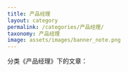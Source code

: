 ```yaml
---
title: 产品经理
layout: category
permalink: /categories/产品经理/
taxonomy: 产品经理
image: assets/images/banner_note.png
---
```


分类《产品经理》下的文章：	